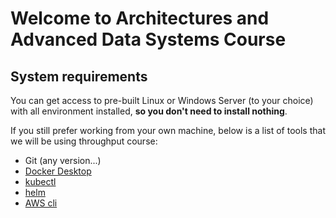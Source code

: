 # Welcome to Architectures and Advanced Data Systems Course

## System requirements

You can get access to pre-built Linux or Windows Server (to your choice) with all environment installed, **so you don't need to install nothing**. 

If you still prefer working from your own machine, below is a list of tools that we will be using throughput course:

- Git (any version...)
- [Docker Desktop](https://docs.docker.com/desktop/install/windows-install/)
- [kubectl](https://kubernetes.io/docs/tasks/tools/install-kubectl-windows/)
- [helm](https://helm.sh/docs/intro/install/)
- [AWS cli](https://docs.aws.amazon.com/cli/latest/userguide/getting-started-install.html)

